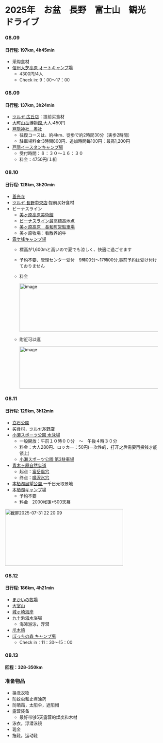 # 2025年　お盆　長野　富士山　観光　ドライブ

### 08.09
#### 日行程: 197km, 4h45min
- 采购食材
- [信州大芝高原 オートキャンプ場](https://maps.app.goo.gl/QfF1kdcmaip4s6oWA)
  - 4300円/4人
  - Check in: 9：00～17：00

### 08.09
#### 日行程: 137km, 3h24min
- [ツルヤ 広丘店](https://maps.app.goo.gl/SBMVsZUuc7BgLD9u7)：提前买食材
- [大町山岳博物館](https://maps.app.goo.gl/p3XnAkip4QUDNEyv5),大人:450円
- [戸隠神社　奥社](https://maps.app.goo.gl/7SQ7RfzbXZGqtATw5?g_st=ipc)
  - 往復コースは、約4km、徒歩で約2時間30分（実歩2時間）
  - 駐車場料金:3時間800円、追加時間每100円：最高1,200円
- [戸隠イースタンキャンプ場](https://maps.app.goo.gl/pYuToGchyFnXiN418)
  - 受付時間：８：３０～１６：３０
  - 料金：4750円/１組


### 08.10
#### 日行程: 128km, 3h20min
- [善光寺](https://maps.app.goo.gl/qnYYSEEp2LYCmShBA)
- [ツルヤ 長野中央店](https://maps.app.goo.gl/ZdagvDZTY1AsXeEY8):提前买好食材
- ビーナスライン
  - [美ヶ原高原美術館](https://maps.app.goo.gl/N2ywtfsGiLnKdYnn8)
  - [ビーナスライン最高標高地点](https://maps.app.goo.gl/9TrFWEfEPa9KM3UX6)
  - [美ヶ原高原　長和町営駐車場](https://maps.app.goo.gl/fBmqWkeJbisDpgac9)
  - 美ヶ原牧場：看散养的牛
- [霧ケ峰キャンプ場](https://maps.app.goo.gl/nCvfYeBVp6sXDQxf8)
  - 標高が1,600mと高いので夏でも涼しく、快適に過ごせます
  - 予約不要、管理センター受付　9時00分～17時00分,事前予約は受け付けておりません
  - 料金
    
    <img width="464" height="159" alt="image" src="https://github.com/user-attachments/assets/980c0e86-2eb2-410f-9177-e60a7b5aa691" />

  - 附近可以逛
 
    <img width="863" height="139" alt="image" src="https://github.com/user-attachments/assets/a6503f38-bd14-4c40-9c83-6b6e101d3b58" />

### 08.11
#### 日行程: 129km, 3h12min
- [立石公園](https://maps.app.goo.gl/H8UeP6cqh79cAYFC7)
- 买食材，[ツルヤ茅野店](https://maps.app.goo.gl/okRjyGEwWBAn69uXA?g_st=ipc)
- [小瀬スポーツ公園 水泳場](https://maps.app.goo.gl/v98dLBFcKCKpTRAv8)
  - 一般開放：午前１０時００分　～　午後４時３０分
  - 料金：大人280円、ロッカー：50円(一次性的，打开之后需要再投钱才能锁上)
  - [小瀬スポーツ公園 第3駐車場](https://maps.app.goo.gl/RJqUw2hYnVzGeVvU8)
- [青木ヶ原自然歩道](https://maps.app.goo.gl/MZVrU6NpiUPLKjyh6?g_st=ipc)
  - 起点：[富岳風穴](https://maps.app.goo.gl/oq3zsFzCqUXsiAJM7?g_st=ipc)
  - 终点：[鳴沢氷穴](https://maps.app.goo.gl/kAm8rsChwHbjrDi98?g_st=ipc)
- [本栖湖展望公園](https://maps.app.goo.gl/G1zdVuByqxU8GFXn9?g_st=ipc),一千日元取景地
- [本栖湖キャンプ場](https://maps.app.goo.gl/HP9XYs7tdApGkLLJA)
  - 予約不要
  - 料金　2000帐篷+500天幕
<img width="389" height="186" alt="截屏2025-07-31 22 20 09" src="https://github.com/user-attachments/assets/a224fcc7-bd13-4bdb-9673-882aecf057f2" />

### 08.12
#### 日行程: 186km, 4h21min
- [まかいの牧場](https://maps.app.goo.gl/mgBC6zStsDMd95H89)
- [大室山](https://maps.app.goo.gl/QkUjcFhg8mb9xMfC7)
- [城ヶ崎海岸](https://maps.app.goo.gl/w1cvshvDPzKMpoCh9)
- [九十浜海水浴場](https://maps.app.goo.gl/XaoE72EMCEKS8WjFA)
  - 海滩游泳，浮潜
- [爪木崎](https://maps.app.goo.gl/4GsP45p4ii6BV5NKA)
- [ぼっちの森 キャンプ場](https://maps.app.goo.gl/j9HZeYhDj457NDZN9)
  - Check in：11：30～15：00

### 08.13
#### 回程：328-350km

### 准备物品
- 换洗衣物
- 防蚊虫和止痒涂药
- 防晒霜，太阳伞，遮阳帽
- 露营装备
  - 最好带够5天露营的煤炭和木材
- 泳衣，浮潜泳镜
- 现金
- 拖鞋，运动鞋
